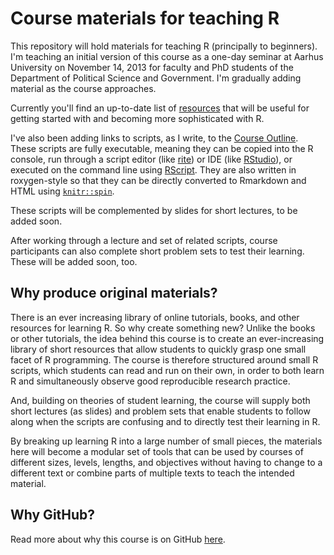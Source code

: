 # Course materials for teaching R #

This repository will hold materials for teaching R (principally to beginners). I'm teaching an initial version of this course as a one-day seminar at Aarhus University on November 14, 2013 for faculty and PhD students of the Department of Political Science and Government. I'm gradually adding material as the course approaches.

Currently you'll find an up-to-date list of [resources](Resources.md) that will be useful for getting started with and becoming more sophisticated with R.

I've also been adding links to scripts, as I write, to the [Course Outline](CourseOutline.md). These scripts are fully executable, meaning they can be copied into the R console, run through a script editor (like [rite](https://github.com/leeper/rite)) or IDE (like [RStudio](http://www.rstudio.com)), or executed on the command line using [RScript](http://stat.ethz.ch/R-manual/R-devel/library/utils/html/Rscript.html). They are also written in roxygen-style so that they can be directly converted to Rmarkdown and HTML using [`knitr::spin`](http://yihui.name/knitr/demo/stitch/).

These scripts will be complemented by slides for short lectures, to be added soon.

After working through a lecture and set of related scripts, course participants can also complete short problem sets to test their learning. These will be added soon, too.

## Why produce original materials? ##

There is an ever increasing library of online tutorials, books, and other resources for learning R. So why create something new? Unlike the books or other tutorials, the idea behind this course is to create an ever-increasing library of short resources that allow students to quickly grasp one small facet of R programming. The course is therefore structured around small R scripts, which students can read and run on their own, in order to both learn R and simultaneously observe good reproducible research practice.

And, building on theories of student learning, the course will supply both short lectures (as slides) and problem sets that enable students to follow along when the scripts are confusing and to directly test their learning in R.

By breaking up learning R into a large number of small pieces, the materials here will become a modular set of tools that can be used by courses of different sizes, levels, lengths, and objectives without having to change to a different text or combine parts of multiple texts to teach the intended material.


## Why GitHub? ##

Read more about why this course is on GitHub [here](fork.md).

